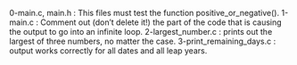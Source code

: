 0-main.c, main.h : This files must test the function positive_or_negative().
1-main.c : Comment out (don’t delete it!) the part of the code that is causing the output to go into an infinite loop.
2-largest_number.c : prints out the largest of three numbers, no matter the case.
3-print_remaining_days.c : output works correctly for all dates and all leap years.
